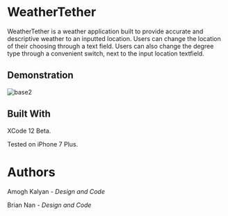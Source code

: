 # WeatherTether

WeatherTether is a weather application built to provide accurate and descriptive weather to an inputted location. Users can change the location of their choosing through a text field. Users can also change the degree type through a convenient switch, next to the input location textfield. 

## Demonstration

![base2](https://user-images.githubusercontent.com/80735346/112769757-ad754980-8ff0-11eb-8f79-da1b4d4fe203.jpg)




## Built With

XCode 12 Beta.

Tested on iPhone 7 Plus.



# Authors

Amogh Kalyan - *Design and Code*

Brian Nan - *Design and Code*

